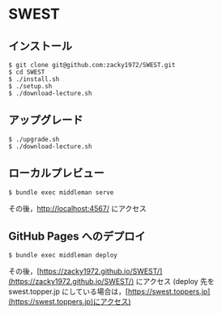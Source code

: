 # SWEST

## インストール

```
$ git clone git@github.com:zacky1972/SWEST.git
$ cd SWEST
$ ./install.sh
$ ./setup.sh
$ ./download-lecture.sh
```

## アップグレード

```
$ ./upgrade.sh
$ ./download-lecture.sh
```


## ローカルプレビュー

```
$ bundle exec middleman serve
```

その後，[http://localhost:4567/](http://localhost:4567/) にアクセス

## GitHub Pages へのデプロイ

```
$ bundle exec middleman deploy
```

その後，[https://zacky1972.github.io/SWEST/](https://zacky1972.github.io/SWEST/) にアクセス
(deploy 先を swest.topper.jp にしている場合は，[https://swest.toppers.jp](https://swest.toppers.jp)にアクセス)

